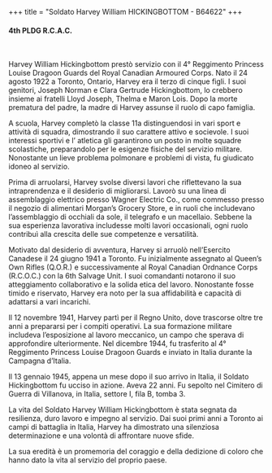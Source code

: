 +++
title = "Soldato Harvey William HICKINGBOTTOM - B64622"
+++

#### 4th PLDG R.C.A.C.
<br>


Harvey William Hickingbottom prestò servizio con il 4° Reggimento Princess Louise Dragoon Guards del Royal Canadian Armoured Corps. 
Nato il 24 agosto 1922 a Toronto, Ontario, Harvey era il terzo di cinque figli. I suoi genitori, Joseph Norman e Clara Gertrude Hickingbottom, lo crebbero insieme ai fratelli Lloyd Joseph, Thelma e Maron Lois. Dopo la morte prematura del padre, la madre di Harvey assunse il ruolo di capo famiglia.

A scuola, Harvey completò la classe 11a distinguendosi in vari sport e attività di squadra, dimostrando il suo carattere attivo e socievole. I suoi interessi sportivi e l’ atletica gli garantirono un posto in molte squadre scolastiche, preparandolo per le esigenze fisiche del servizio militare. Nonostante un lieve problema polmonare e problemi di vista, fu giudicato idoneo al servizio.

Prima di arruolarsi, Harvey svolse diversi lavori che riflettevano la sua intraprendenza e il desiderio di migliorarsi. Lavorò su una linea di assemblaggio elettrico presso Wagner Electric Co., come commesso presso il negozio di alimentari Morgan’s Grocery Store, e in ruoli che includevano l’assemblaggio di occhiali da sole, il telegrafo e un macellaio. Sebbene la sua esperienza lavorativa includesse molti lavori occasionali, ogni ruolo contribuì alla crescita delle sue competenze e versatilità.

Motivato dal desiderio di avventura, Harvey si arruolò nell’Esercito Canadese il 24 giugno 1941 a Toronto. Fu inizialmente assegnato al Queen’s Own Rifles (Q.O.R.) e successivamente al Royal Canadian Ordnance Corps (R.C.O.C.) con la 6th Salvage Unit. I suoi comandanti notarono il suo atteggiamento collaborativo e la solida etica del lavoro. Nonostante fosse timido e riservato, Harvey era noto per la sua affidabilità e capacità di adattarsi a vari incarichi.

Il 12 novembre 1941, Harvey partì per il Regno Unito, dove trascorse oltre tre anni a prepararsi per i compiti operativi. La sua formazione militare includeva l’esposizione al lavoro meccanico, un campo che sperava di approfondire ulteriormente. 
Nel dicembre 1944, fu trasferito al 4° Reggimento Princess Louise Dragoon Guards e inviato in Italia durante la Campagna d’Italia.

Il 13 gennaio 1945, appena un mese dopo il suo arrivo in Italia, il Soldato Hickingbottom fu ucciso in azione. Aveva 22 anni. 
Fu sepolto nel Cimitero di Guerra di Villanova, in Italia, settore I, fila B, tomba 3.

La vita del Soldato Harvey William Hickingbottom è stata segnata da resilienza, duro lavoro e impegno al servizio. Dai suoi primi anni a Toronto ai campi di battaglia in Italia, Harvey ha dimostrato una silenziosa determinazione e una volontà di affrontare nuove sfide.

La sua eredità è un promemoria del coraggio e della dedizione di coloro che hanno dato la vita al servizio del proprio paese.
